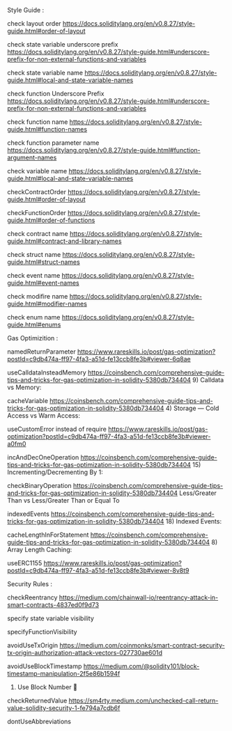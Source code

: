 Style Guide :

check layout order
https://docs.soliditylang.org/en/v0.8.27/style-guide.html#order-of-layout

check state variable underscore prefix
https://docs.soliditylang.org/en/v0.8.27/style-guide.html#underscore-prefix-for-non-external-functions-and-variables

check state variable name
https://docs.soliditylang.org/en/v0.8.27/style-guide.html#local-and-state-variable-names

check function Underscore Prefix
https://docs.soliditylang.org/en/v0.8.27/style-guide.html#underscore-prefix-for-non-external-functions-and-variables

check function name
https://docs.soliditylang.org/en/v0.8.27/style-guide.html#function-names

check function parameter name
https://docs.soliditylang.org/en/v0.8.27/style-guide.html#function-argument-names

check variable name
https://docs.soliditylang.org/en/v0.8.27/style-guide.html#local-and-state-variable-names

checkContractOrder
https://docs.soliditylang.org/en/v0.8.27/style-guide.html#order-of-layout

checkFunctionOrder
https://docs.soliditylang.org/en/v0.8.27/style-guide.html#order-of-functions

check contract name
https://docs.soliditylang.org/en/v0.8.27/style-guide.html#contract-and-library-names

check struct name
https://docs.soliditylang.org/en/v0.8.27/style-guide.html#struct-names

check event name
https://docs.soliditylang.org/en/v0.8.27/style-guide.html#event-names

check modifire name
https://docs.soliditylang.org/en/v0.8.27/style-guide.html#modifier-names

check enum name
https://docs.soliditylang.org/en/v0.8.27/style-guide.html#enums

Gas Optimizition :

namedReturnParameter
https://www.rareskills.io/post/gas-optimization?postId=c9db474a-ff97-4fa3-a51d-fe13ccb8fe3b#viewer-6q8ae

useCalldataInsteadMemory
https://coinsbench.com/comprehensive-guide-tips-and-tricks-for-gas-optimization-in-solidity-5380db734404 9) Calldata vs Memory:

cacheVariable
https://coinsbench.com/comprehensive-guide-tips-and-tricks-for-gas-optimization-in-solidity-5380db734404 4) Storage — Cold Access vs Warm Access:

useCustomError instead of require
https://www.rareskills.io/post/gas-optimization?postId=c9db474a-ff97-4fa3-a51d-fe13ccb8fe3b#viewer-a0fm0

incAndDecOneOperation
https://coinsbench.com/comprehensive-guide-tips-and-tricks-for-gas-optimization-in-solidity-5380db734404 15) Incrementing/Decrementing By 1:

checkBinaryOperation
https://coinsbench.com/comprehensive-guide-tips-and-tricks-for-gas-optimization-in-solidity-5380db734404
Less/Greater Than vs Less/Greater Than or Equal To

indexedEvents
https://coinsbench.com/comprehensive-guide-tips-and-tricks-for-gas-optimization-in-solidity-5380db734404 18) Indexed Events:

cacheLengthInForStatement
https://coinsbench.com/comprehensive-guide-tips-and-tricks-for-gas-optimization-in-solidity-5380db734404 8) Array Length Caching:

useERC1155
https://www.rareskills.io/post/gas-optimization?postId=c9db474a-ff97-4fa3-a51d-fe13ccb8fe3b#viewer-8v8t9

Security Rules :

checkReentrancy
https://medium.com/chainwall-io/reentrancy-attack-in-smart-contracts-4837ed0f9d73

specify state variable visibility

specifyFunctionVisibility

avoidUseTxOrigin
https://medium.com/coinmonks/smart-contract-security-tx-origin-authorization-attack-vectors-027730ae601d

avoidUseBlockTimestamp
https://medium.com/@solidity101/block-timestamp-manipulation-2f5e86b1594f

1. Use Block Number 📌

checkReturnedValue
https://sm4rty.medium.com/unchecked-call-return-value-solidity-security-1-fe794a7cdb6f

dontUseAbbreviations
